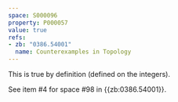 ```yaml
---
space: S000096
property: P000057
value: true
refs:
- zb: "0386.54001"
  name: Counterexamples in Topology
---
```


This is true by definition (defined on the integers).

See item #4 for space #98 in {{zb:0386.54001}}.
